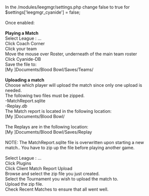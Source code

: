 In the /modules/leegmgr/settings.php change false to true for $settings['leegmgr\_cyanide'] = false;<br>
<br>
Once enabled:<br>
<br>
<b>Playing a Match</b><br>
Select League : ...<br>
Click Coach Corner<br>
Click your team<br>
Move the mouse over Roster, underneath of the main team roster<br>
Click Cyanide-DB<br>
Save the file to:<br>
[My ]Documents/Blood Bowl/Saves/Teams/<br>
<br>
<b>Uploading a match</b><br>
Choose which player will upload the match since only one upload is needed.<br>
The following two files must be zipped.<br>
-MatchReport.sqlite<br>
-Replay<i>.db</i><br>
The Match report is located in the following location:<br>
[My ]Documents/Blood Bowl/<br>
<br>
The Replays are in the following location:<br>
[My ]Documents/Blood Bowl/Saves/Replay<br>
<br>
NOTE: The MatchReport.sqlite file is overwritten upon starting a new match.. You have to zip up the file before playing another game.<br>
<br>
Select League : ...<br>
Click Plugins<br>
Click Client Match Report Upload<br>
Browse and select the zip file you just created.<br>
Select the Tournament you wish to upload the match to.<br>
Upload the zip file.<br>
Check Recent Matches to ensure that all went well.<br>